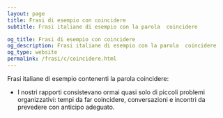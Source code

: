 ```yaml
---
layout: page
title: Frasi di esempio con coincidere 
subtitle: Frasi italiane di esempio con la parola  coincidere

og_title: Frasi di esempio con coincidere 
og_description: Frasi italiane di esempio con la parola  coincidere
og_type: website
permalink: /frasi/c/coincidere.html
---
```


Frasi italiane di esempio contenenti la parola coincidere:


- I nostri rapporti consistevano ormai quasi solo di piccoli problemi organizzativi: tempi da far coincidere, conversazioni e incontri da prevedere con anticipo adeguato.
